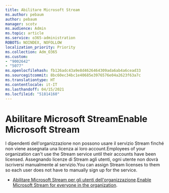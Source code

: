 ```yaml
---
title: Abilitare Microsoft Stream
ms.author: pebaum
author: pebaum
manager: scotv
ms.audience: Admin
ms.topic: article
ms.service: o365-administration
ROBOTS: NOINDEX, NOFOLLOW
localization_priority: Priority
ms.collection: Adm_O365
ms.custom:
- "9002642"
- "5077"
ms.openlocfilehash: fb126adc43a9e8d4626464309ada6ab4a6cead33
ms.sourcegitcommit: 8bc60ec34bc1e40685e3976576e04a2623f63a7c
ms.translationtype: HT
ms.contentlocale: it-IT
ms.lasthandoff: 04/15/2021
ms.locfileid: "51814160"
---
```

# <a name="enable-microsoft-stream"></a><span data-ttu-id="2456f-102">Abilitare Microsoft Stream</span><span class="sxs-lookup"><span data-stu-id="2456f-102">Enable Microsoft Stream</span></span>

<span data-ttu-id="2456f-103">I dipendenti dell'organizzazione non possono usare il servizio Stream finché non viene assegnata una licenza ai loro account.</span><span class="sxs-lookup"><span data-stu-id="2456f-103">Employees of your organization can't use the Stream service until their accounts have been licensed.</span></span> <span data-ttu-id="2456f-104">Assegnando licenze di Stream agli utenti, ogni utente non dovrà iscriversi manualmente al servizio.</span><span class="sxs-lookup"><span data-stu-id="2456f-104">You can assign Stream licenses to them so each user does not have to manually sign up for the service.</span></span>

- <span data-ttu-id="2456f-105">[Abilitare Microsoft Stream per gli utenti dell'organizzazione](https://docs.microsoft.com/stream/assign-user-licenses).</span><span class="sxs-lookup"><span data-stu-id="2456f-105">[Enable Microsoft Stream for everyone in the organization](https://docs.microsoft.com/stream/assign-user-licenses).</span></span>
